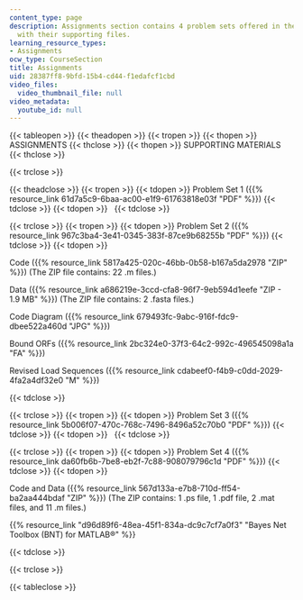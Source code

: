 ```yaml
---
content_type: page
description: Assignments section contains 4 problem sets offered in the course, along
  with their supporting files.
learning_resource_types:
- Assignments
ocw_type: CourseSection
title: Assignments
uid: 28387ff8-9bfd-15b4-cd44-f1edafcf1cbd
video_files:
  video_thumbnail_file: null
video_metadata:
  youtube_id: null
---
```


{{< tableopen >}}
{{< theadopen >}}
{{< tropen >}}
{{< thopen >}}
ASSIGNMENTS
{{< thclose >}}
{{< thopen >}}
SUPPORTING MATERIALS
{{< thclose >}}

{{< trclose >}}

{{< theadclose >}}
{{< tropen >}}
{{< tdopen >}}
Problem Set 1 ({{% resource_link 61d7a5c9-6baa-ac00-e1f9-61763818e03f "PDF" %}})
{{< tdclose >}}
{{< tdopen >}}
 
{{< tdclose >}}

{{< trclose >}}
{{< tropen >}}
{{< tdopen >}}
Problem Set 2 ({{% resource_link 967c3ba4-3e41-0345-383f-87ce9b68255b "PDF" %}})
{{< tdclose >}}
{{< tdopen >}}


Code ({{% resource_link 5817a425-020c-46bb-0b58-b167a5da2978 "ZIP" %}}) (The ZIP file contains: 22 .m files.)

Data ({{% resource_link a686219e-3ccd-cfa8-96f7-9eb594d1eefe "ZIP - 1.9 MB" %}}) (The ZIP file contains: 2 .fasta files.)

Code Diagram ({{% resource_link 679493fc-9abc-916f-fdc9-dbee522a460d "JPG" %}})

Bound ORFs ({{% resource_link 2bc324e0-37f3-64c2-992c-496545098a1a "FA" %}})

Revised Load Sequences ({{% resource_link cdabeef0-f4b9-c0dd-2029-4fa2a4df32e0 "M" %}})


{{< tdclose >}}

{{< trclose >}}
{{< tropen >}}
{{< tdopen >}}
Problem Set 3 ({{% resource_link 5b006f07-470c-768c-7496-8496a52c70b0 "PDF" %}})
{{< tdclose >}}
{{< tdopen >}}
 
{{< tdclose >}}

{{< trclose >}}
{{< tropen >}}
{{< tdopen >}}
Problem Set 4 ({{% resource_link da60fb6b-7be8-eb2f-7c88-908079796c1d "PDF" %}})
{{< tdclose >}}
{{< tdopen >}}


Code and Data ({{% resource_link 567d133a-e7b8-710d-ff54-ba2aa444bdaf "ZIP" %}}) (The ZIP contains: 1 .ps file, 1 .pdf file, 2 .mat files, and 11 .m files.)

{{% resource_link "d96d89f6-48ea-45f1-834a-dc9c7cf7a0f3" "Bayes Net Toolbox (BNT) for MATLAB®" %}}


{{< tdclose >}}

{{< trclose >}}

{{< tableclose >}}